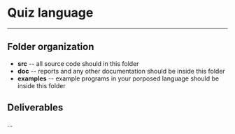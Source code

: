 # Quiz language

-----

## Folder organization

- **src** -- all source code should in this folder
- **doc** -- reports and any other documentation should be inside this folder
- **examples** -- example programs in your porposed language should be inside this folder

## Deliverables

...


